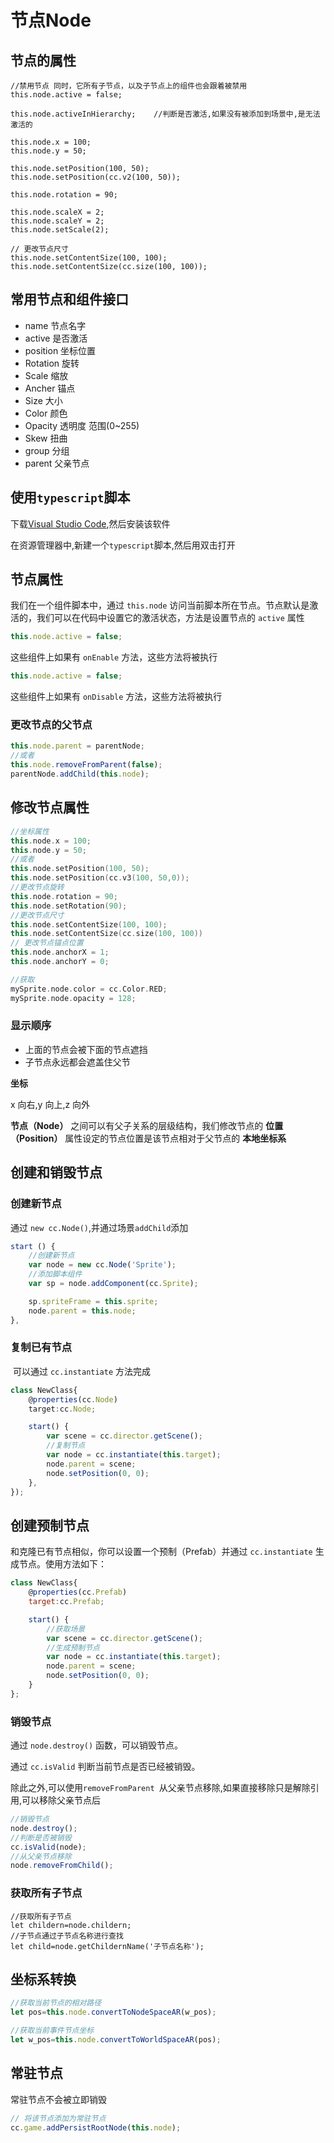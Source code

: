 # 节点Node

## 节点的属性

```tsx
//禁用节点 同时，它所有子节点，以及子节点上的组件也会跟着被禁用
this.node.active = false;

this.node.activeInHierarchy;	//判断是否激活,如果没有被添加到场景中,是无法激活的

this.node.x = 100;
this.node.y = 50;

this.node.setPosition(100, 50);
this.node.setPosition(cc.v2(100, 50));

this.node.rotation = 90;

this.node.scaleX = 2;
this.node.scaleY = 2;
this.node.setScale(2);

// 更改节点尺寸	
this.node.setContentSize(100, 100);
this.node.setContentSize(cc.size(100, 100));
```



## 常用节点和组件接口

+ name 节点名字
+ active 是否激活
+ position 坐标位置
+ Rotation 旋转
+ Scale 缩放
+ Ancher 锚点
+ Size 大小
+ Color 颜色
+ Opacity 透明度 范围(0~255)
+ Skew 扭曲
+ group 分组
+ parent 父亲节点

## 使用`typescript`脚本

下载[Visual Studio Code](https://visualstudio.microsoft.com/zh-hans/),然后安装该软件

在资源管理器中,新建一个`typescript`脚本,然后用双击打开

## 节点属性

我们在一个组件脚本中，通过 `this.node` 访问当前脚本所在节点。节点默认是激活的，我们可以在代码中设置它的激活状态，方法是设置节点的 `active` 属性

```js
this.node.active = false;
```

这些组件上如果有 `onEnable` 方法，这些方法将被执行

```js
this.node.active = false;
```

这些组件上如果有 `onDisable` 方法，这些方法将被执行

### 更改节点的父节点

```js
this.node.parent = parentNode;
//或者
this.node.removeFromParent(false);
parentNode.addChild(this.node);
```

## 修改节点属性

```cpp
//坐标属性
this.node.x = 100;
this.node.y = 50;
//或者
this.node.setPosition(100, 50);
this.node.setPosition(cc.v3(100, 50,0));
//更改节点旋转
this.node.rotation = 90;
this.node.setRotation(90);
//更改节点尺寸
this.node.setContentSize(100, 100);
this.node.setContentSize(cc.size(100, 100))
// 更改节点锚点位置
this.node.anchorX = 1;
this.node.anchorY = 0;

//获取
mySprite.node.color = cc.Color.RED;
mySprite.node.opacity = 128;
```

### 显示顺序

+ 上面的节点会被下面的节点遮挡
+ 子节点永远都会遮盖住父节

**坐标**

x 向右,y 向上,z 向外

**节点（Node）** 之间可以有父子关系的层级结构，我们修改节点的 **位置（Position）** 属性设定的节点位置是该节点相对于父节点的 **本地坐标系** 

## 创建和销毁节点

### 创建新节点

通过 `new cc.Node()`,并通过场景`addChild`添加

```js
start () {
    //创建新节点
    var node = new cc.Node('Sprite');
    //添加脚本组件
    var sp = node.addComponent(cc.Sprite);

    sp.spriteFrame = this.sprite;
    node.parent = this.node;
},
```

### 复制已有节点

​	可以通过 `cc.instantiate` 方法完成

```ts
class NewClass{
    @properties(cc.Node)
    target:cc.Node;

    start() {
        var scene = cc.director.getScene();
        //复制节点
        var node = cc.instantiate(this.target);
        node.parent = scene;
        node.setPosition(0, 0);
    },
});
```

## 创建预制节点

和克隆已有节点相似，你可以设置一个预制（Prefab）并通过 `cc.instantiate` 生成节点。使用方法如下：

```js
class NewClass{
    @properties(cc.Prefab)
    target:cc.Prefab;

    start() {
        //获取场景
        var scene = cc.director.getScene();
        //生成预制节点
        var node = cc.instantiate(this.target);
        node.parent = scene;
        node.setPosition(0, 0);
    }
};
```

### 销毁节点

通过 `node.destroy()` 函数，可以销毁节点。

通过 `cc.isValid` 判断当前节点是否已经被销毁。

除此之外,可以使用`removeFromParent `从父亲节点移除,如果直接移除只是解除引用,可以移除父亲节点后

```js
//销毁节点
node.destroy();
//判断是否被销毁
cc.isValid(node);
//从父亲节点移除
node.removeFromChild();
```

### 获取所有子节点

```tsx
//获取所有子节点
let childern=node.childern;
//子节点通过子节点名称进行查找
let child=node.getChildernName('子节点名称');
```

## 坐标系转换

```ts
//获取当前节点的相对路径
let pos=this.node.convertToNodeSpaceAR(w_pos);	

//获取当前事件节点坐标
let w_pos=this.node.convertToWorldSpaceAR(pos);
```

## 常驻节点

常驻节点不会被立即销毁

```ts
// 将该节点添加为常驻节点
cc.game.addPersistRootNode(this.node);          
```

